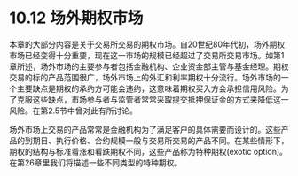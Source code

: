 # 10.12 场外期权市场

本章的大部分内容是关于交易所交易的期权市场。自20世纪80年代初，场外期权市场已经变得十分重要，现在这一市场的规模已经超过了交易所交易市场。如第1章所述，场外市场的主要参与者包括金融机构、企业资金部主管与基金经理。期权交易的标的产品范围很广，场外市场上的外汇和利率期权十分流行。场外市场的一个主要缺点是期权的承约方可能会违约，这意味着期权买入方会承担信用风险。为了克服这些缺点，市场参与者与监管者常常采取提交抵押保证金的方式来降低这一风险。在第2.5节中曾对此有所讨论。

场外市场上交易的产品常常是金融机构为了满足客户的具体需要而设计的。这些产品的到期日、执行价格、合约规模一般与交易所交易的产品不同。在某些情形下，期权的结构与标准看涨和看跌期权不同，这些产品称为特种期权(exotic option)。在第26章里我们将描述一些不同类型的特种期权。